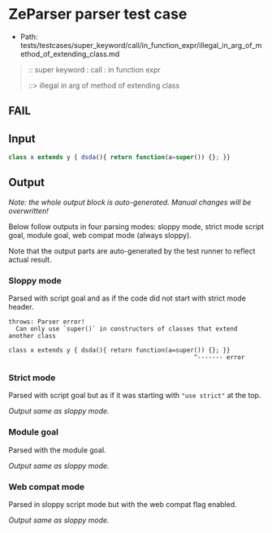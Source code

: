 # ZeParser parser test case

- Path: tests/testcases/super_keyword/call/in_function_expr/illegal_in_arg_of_method_of_extending_class.md

> :: super keyword : call : in function expr
>
> ::> illegal in arg of method of extending class
## FAIL

## Input


`````js
class x extends y { dsda(){ return function(a=super()) {}; }}
`````

## Output

_Note: the whole output block is auto-generated. Manual changes will be overwritten!_

Below follow outputs in four parsing modes: sloppy mode, strict mode script goal, module goal, web compat mode (always sloppy).

Note that the output parts are auto-generated by the test runner to reflect actual result.

### Sloppy mode

Parsed with script goal and as if the code did not start with strict mode header.

`````
throws: Parser error!
  Can only use `super()` in constructors of classes that extend another class

class x extends y { dsda(){ return function(a=super()) {}; }}
                                                   ^------- error
`````

### Strict mode

Parsed with script goal but as if it was starting with `"use strict"` at the top.

_Output same as sloppy mode._

### Module goal

Parsed with the module goal.

_Output same as sloppy mode._

### Web compat mode

Parsed in sloppy script mode but with the web compat flag enabled.

_Output same as sloppy mode._
